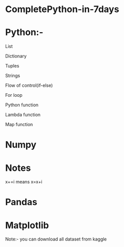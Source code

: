 # CompletePython-in-7days

# Python:-
 List

 Dictionary

 Tuples

 Strings

 Flow of control(if-else)

 For loop

 Python function

 Lambda function

 Map function

# Numpy

# Notes
x+=i
means x=x+i

# Pandas
# Matplotlib

Note:- you can download all dataset from kaggle
